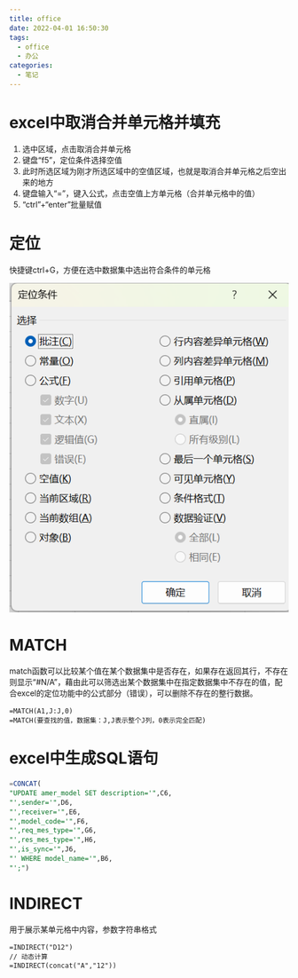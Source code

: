 ```yaml
---
title: office
date: 2022-04-01 16:50:30
tags:
  - office
  - 办公
categories:
  - 笔记
---
```


# excel中取消合并单元格并填充

1. 选中区域，点击取消合并单元格
2. 键盘“f5”，定位条件选择空值
3. 此时所选区域为刚才所选区域中的空值区域，也就是取消合并单元格之后空出来的地方
4. 键盘输入“=”，键入公式，点击空值上方单元格（合并单元格中的值）
5. “ctrl”+“enter”批量赋值

# 定位

快捷键ctrl+G，方便在选中数据集中选出符合条件的单元格

![image-20230816143536593](office/image-20230816143536593.png)

# MATCH

match函数可以比较某个值在某个数据集中是否存在，如果存在返回其行，不存在则显示“#N/A”，藉由此可以筛选出某个数据集中在指定数据集中不存在的值，配合excel的定位功能中的公式部分（错误），可以删除不存在的整行数据。

```
=MATCH(A1,J:J,0)
=MATCH(要查找的值，数据集：J,J表示整个J列，0表示完全匹配)
```

# excel中生成SQL语句

```sql
=CONCAT(
"UPDATE amer_model SET description='",C6,
"',sender='",D6,
"',receiver='",E6,
"',model_code='",F6,
"',req_mes_type='",G6,
"',res_mes_type='",H6,
"',is_sync='",J6,
"' WHERE model_name='",B6,
"';")
```

# INDIRECT

用于展示某单元格中内容，参数字符串格式

```
=INDIRECT("D12")
// 动态计算
=INDIRECT(concat("A","12"))
```